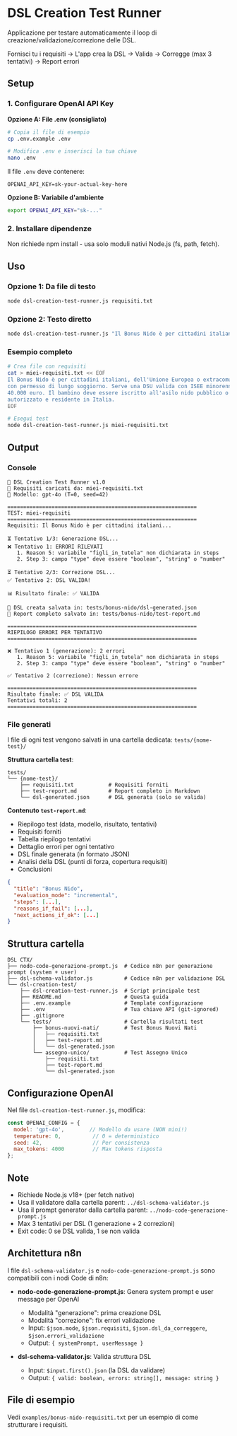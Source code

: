 # DSL Creation Test Runner

Applicazione per testare automaticamente il loop di creazione/validazione/correzione delle DSL.

Fornisci tu i requisiti → L'app crea la DSL → Valida → Corregge (max 3 tentativi) → Report errori

## Setup

### 1. Configurare OpenAI API Key

**Opzione A: File .env (consigliato)**

```bash
# Copia il file di esempio
cp .env.example .env

# Modifica .env e inserisci la tua chiave
nano .env
```

Il file `.env` deve contenere:
```
OPENAI_API_KEY=sk-your-actual-key-here
```

**Opzione B: Variabile d'ambiente**

```bash
export OPENAI_API_KEY="sk-..."
```

### 2. Installare dipendenze

Non richiede npm install - usa solo moduli nativi Node.js (fs, path, fetch).

## Uso

### Opzione 1: Da file di testo

```bash
node dsl-creation-test-runner.js requisiti.txt
```

### Opzione 2: Testo diretto

```bash
node dsl-creation-test-runner.js "Il Bonus Nido è per cittadini italiani o UE..."
```

### Esempio completo

```bash
# Crea file con requisiti
cat > miei-requisiti.txt << EOF
Il Bonus Nido è per cittadini italiani, dell'Unione Europea o extracomunitari
con permesso di lungo soggiorno. Serve una DSU valida con ISEE minorenni sotto
40.000 euro. Il bambino deve essere iscritto all'asilo nido pubblico o privato
autorizzato e residente in Italia.
EOF

# Esegui test
node dsl-creation-test-runner.js miei-requisiti.txt
```

## Output

### Console

```
🚀 DSL Creation Test Runner v1.0
📄 Requisiti caricati da: miei-requisiti.txt
🤖 Modello: gpt-4o (T=0, seed=42)

============================================================
TEST: miei-requisiti
============================================================
Requisiti: Il Bonus Nido è per cittadini italiani...

⏳ Tentativo 1/3: Generazione DSL...
❌ Tentativo 1: ERRORI RILEVATI
   1. Reason 5: variabile "figli_in_tutela" non dichiarata in steps
   2. Step 3: campo "type" deve essere "boolean", "string" o "number"

⏳ Tentativo 2/3: Correzione DSL...
✅ Tentativo 2: DSL VALIDA!

📊 Risultato finale: ✅ VALIDA

💾 DSL creata salvata in: tests/bonus-nido/dsl-generated.json
💾 Report completo salvato in: tests/bonus-nido/test-report.md

============================================================
RIEPILOGO ERRORI PER TENTATIVO
============================================================

❌ Tentativo 1 (generazione): 2 errori
   1. Reason 5: variabile "figli_in_tutela" non dichiarata in steps
   2. Step 3: campo "type" deve essere "boolean", "string" o "number"

✅ Tentativo 2 (correzione): Nessun errore

============================================================
Risultato finale: ✅ DSL VALIDA
Tentativi totali: 2
============================================================
```

### File generati

I file di ogni test vengono salvati in una cartella dedicata: `tests/{nome-test}/`

**Struttura cartella test**:
```
tests/
└── {nome-test}/
    ├── requisiti.txt           # Requisiti forniti
    ├── test-report.md          # Report completo in Markdown
    └── dsl-generated.json      # DSL generata (solo se valida)
```

**Contenuto `test-report.md`**:
- Riepilogo test (data, modello, risultato, tentativi)
- Requisiti forniti
- Tabella riepilogo tentativi
- Dettaglio errori per ogni tentativo
- DSL finale generata (in formato JSON)
- Analisi della DSL (punti di forza, copertura requisiti)
- Conclusioni
```json
{
  "title": "Bonus Nido",
  "evaluation_mode": "incremental",
  "steps": [...],
  "reasons_if_fail": [...],
  "next_actions_if_ok": [...]
}
```

## Struttura cartella

```
DSL CTX/
├── nodo-code-generazione-prompt.js  # Codice n8n per generazione prompt (system + user)
├── dsl-schema-validator.js          # Codice n8n per validazione DSL
└── dsl-creation-test/
    ├── dsl-creation-test-runner.js  # Script principale test
    ├── README.md                    # Questa guida
    ├── .env.example                 # Template configurazione
    ├── .env                         # Tua chiave API (git-ignored)
    ├── .gitignore
    └── tests/                       # Cartella risultati test
        ├── bonus-nuovi-nati/        # Test Bonus Nuovi Nati
        │   ├── requisiti.txt
        │   ├── test-report.md
        │   └── dsl-generated.json
        └── assegno-unico/           # Test Assegno Unico
            ├── requisiti.txt
            ├── test-report.md
            └── dsl-generated.json
```

## Configurazione OpenAI

Nel file `dsl-creation-test-runner.js`, modifica:

```javascript
const OPENAI_CONFIG = {
  model: 'gpt-4o',        // Modello da usare (NON mini!)
  temperature: 0,          // 0 = deterministico
  seed: 42,                // Per consistenza
  max_tokens: 4000         // Max tokens risposta
};
```

## Note

- Richiede Node.js v18+ (per fetch nativo)
- Usa il validatore dalla cartella parent: `../dsl-schema-validator.js`
- Usa il prompt generator dalla cartella parent: `../nodo-code-generazione-prompt.js`
- Max 3 tentativi per DSL (1 generazione + 2 correzioni)
- Exit code: 0 se DSL valida, 1 se non valida

## Architettura n8n

I file `dsl-schema-validator.js` e `nodo-code-generazione-prompt.js` sono compatibili con i nodi Code di n8n:

- **nodo-code-generazione-prompt.js**: Genera system prompt e user message per OpenAI
  - Modalità "generazione": prima creazione DSL
  - Modalità "correzione": fix errori validazione
  - Input: `$json.mode`, `$json.requisiti`, `$json.dsl_da_correggere`, `$json.errori_validazione`
  - Output: `{ systemPrompt, userMessage }`

- **dsl-schema-validator.js**: Valida struttura DSL
  - Input: `$input.first().json` (la DSL da validare)
  - Output: `{ valid: boolean, errors: string[], message: string }`

## File di esempio

Vedi `examples/bonus-nido-requisiti.txt` per un esempio di come strutturare i requisiti.
